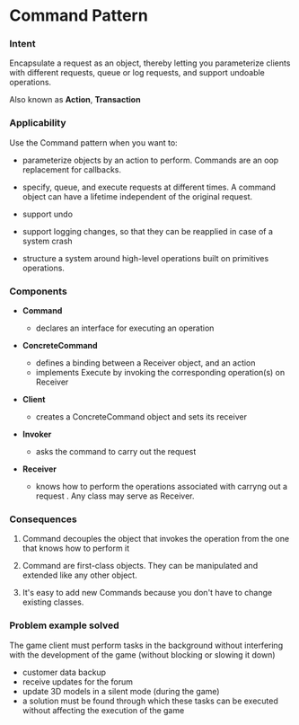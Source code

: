 # Command Pattern

### Intent

Encapsulate a request as an object, thereby letting you parameterize clients
with different requests, queue or log requests, and support undoable operations.

Also known as **Action**, **Transaction**

### Applicability

Use the Command pattern when you want to:

- parameterize objects by an action to perform. Commands are an oop replacement
for callbacks.

- specify, queue, and execute requests at different times. A command object can have
a lifetime independent of the original request.

- support undo

- support logging changes, so that they can be reapplied in case of a system crash

- structure a system around high-level operations built on primitives operations.

### Components

- **Command**
    - declares an interface for executing an operation

- **ConcreteCommand**
    - defines a binding between a Receiver object, and an action
    - implements Execute by invoking the corresponding operation(s) on Receiver

- **Client**
    - creates a ConcreteCommand object and sets its receiver

- **Invoker**
    - asks the command to carry out the request

- **Receiver**
    - knows how to perform the operations associated with carryng out a request
    . Any class may serve as Receiver.
    
### Consequences

1. Command decouples the object that invokes the operation from the one that
knows how to perform it

2. Command are first-class objects. They can be manipulated and extended like any
other object.

3. It's easy to add new Commands because you don't have to change existing classes.

### Problem example solved

The game client must perform tasks in the background without interfering with the development of the game (without blocking or slowing it down)
- customer data backup
- receive updates for the forum
- update 3D models in a silent mode (during the game)
- a solution must be found through which these tasks can be executed without affecting the execution of the game